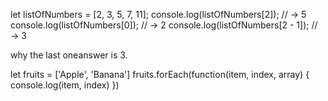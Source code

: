 let listOfNumbers = [2, 3, 5, 7, 11];
console.log(listOfNumbers[2]);
// → 5
console.log(listOfNumbers[0]);
// → 2
console.log(listOfNumbers[2 - 1]);
// → 3

why the last oneanswer is 3.

let fruits = ['Apple', 'Banana']
fruits.forEach(function(item, index, array) {
  console.log(item, index)
})

